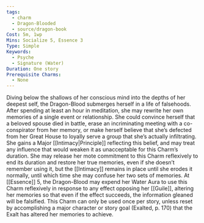 ```yaml
---
tags:
  - charm
  - Dragon-Blooded
  - source/dragon-book
Cost: 5m, 1wp
Mins: Socialize 5, Essence 3
Type: Simple
Keywords:
  - Psyche
  - Signature (Water)
Duration: One story
Prerequisite Charms:
  - None
---
```

Diving below the shallows of her conscious mind into the depths of her deepest self, the Dragon-Blood submerges herself in a life of falsehoods. After spending at least an hour in meditation, she may rewrite her own memories of a single event or relationship. She could convince herself that a beloved spouse died in battle, erase an incriminating meeting with a co-conspirator from her memory, or make herself believe that she’s defected from her Great House to loyally serve a group that she’s actually infiltrating. She gains a Major [[Intimacy|Principle]] reflecting this belief, and may treat any influence that would weaken it as unacceptable for this Charm’s duration. She may release her mote commitment to this Charm reflexively to end its duration and restore her true memories, even if she doesn’t remember using it, but the [[Intimacy]] remains in place until she erodes it normally, until which time she may confuse her two sets of memories. At [[Essence]] 5, the Dragon-Blood may expend her Water Aura to use this Charm reflexively in response to any effect opposing her [[Guile]], altering her memories so that even if the effect succeeds, the information gleaned will be falsified. This Charm can only be used once per story, unless reset by accomplishing a major character or story goal (Exalted, p. 170) that the Exalt has altered her memories to achieve.
